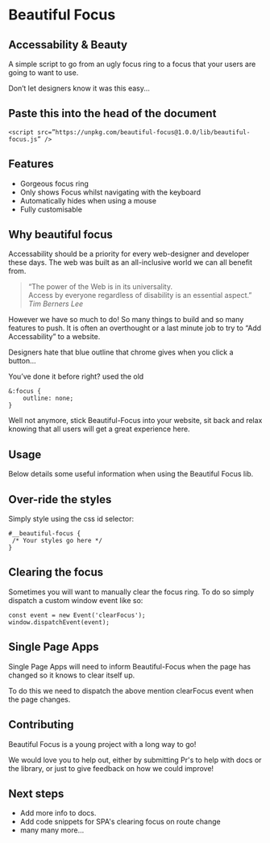 # Beautiful Focus

## Accessability & Beauty

A simple script to go from an ugly focus ring to a focus that your users are going to want to use.

Don’t let designers know it was this easy...

## Paste this into the head of the document

```
<script src=”https://unpkg.com/beautiful-focus@1.0.0/lib/beautiful-focus.js” />
```

## Features

- Gorgeous focus ring
- Only shows Focus whilst navigating with the keyboard
- Automatically hides when using a mouse
- Fully customisable

## Why beautiful focus

Accessability should be a priority for every web-designer and developer these days. The web was built as an all-inclusive world we can all benefit from.

> “The power of the Web is in its universality.  
> Access by everyone regardless of disability is an essential aspect.”
> <cite>Tim Berners Lee</cite>

However we have so much to do! So many things to build and so many features to push. It is often an overthought or a last minute job to try to “Add Accessability” to a website.

Designers hate that blue outline that chrome gives when you click a button...

You’ve done it before right? used the old

```
&:focus {
    outline: none;
}
```

Well not anymore, stick Beautiful-Focus into your website, sit back and relax knowing that all users will get a great experience here.

## Usage

Below details some useful information when using the Beautiful Focus lib.

## Over-ride the styles

Simply style using the css id selector:

```
#__beautiful-focus {
 /* Your styles go here */
}
```

## Clearing the focus

Sometimes you will want to manually clear the focus ring. To do so simply dispatch a custom window event like so:

```
const event = new Event('clearFocus');
window.dispatchEvent(event);
```

## Single Page Apps

Single Page Apps will need to inform Beautiful-Focus when the page has changed so it knows to clear itself up.

To do this we need to dispatch the above mention clearFocus event when the page changes.

## Contributing

Beautiful Focus is a young project with a long way to go!

We would love you to help out, either by submitting Pr's to help with docs or the library, or just to give feedback on how we could improve!

## Next steps

- Add more info to docs.
- Add code snippets for SPA's clearing focus on route change
- many many more...
